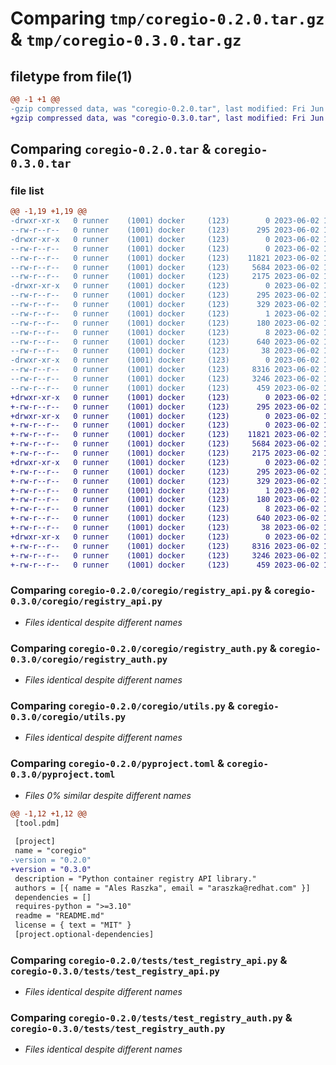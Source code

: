 # Comparing `tmp/coregio-0.2.0.tar.gz` & `tmp/coregio-0.3.0.tar.gz`

## filetype from file(1)

```diff
@@ -1 +1 @@
-gzip compressed data, was "coregio-0.2.0.tar", last modified: Fri Jun  2 12:56:04 2023, max compression
+gzip compressed data, was "coregio-0.3.0.tar", last modified: Fri Jun  2 13:19:25 2023, max compression
```

## Comparing `coregio-0.2.0.tar` & `coregio-0.3.0.tar`

### file list

```diff
@@ -1,19 +1,19 @@
-drwxr-xr-x   0 runner    (1001) docker     (123)        0 2023-06-02 12:56:04.118136 coregio-0.2.0/
--rw-r--r--   0 runner    (1001) docker     (123)      295 2023-06-02 12:56:04.118136 coregio-0.2.0/PKG-INFO
-drwxr-xr-x   0 runner    (1001) docker     (123)        0 2023-06-02 12:56:04.114136 coregio-0.2.0/coregio/
--rw-r--r--   0 runner    (1001) docker     (123)        0 2023-06-02 12:55:54.000000 coregio-0.2.0/coregio/__init__.py
--rw-r--r--   0 runner    (1001) docker     (123)    11821 2023-06-02 12:55:54.000000 coregio-0.2.0/coregio/registry_api.py
--rw-r--r--   0 runner    (1001) docker     (123)     5684 2023-06-02 12:55:54.000000 coregio-0.2.0/coregio/registry_auth.py
--rw-r--r--   0 runner    (1001) docker     (123)     2175 2023-06-02 12:55:54.000000 coregio-0.2.0/coregio/utils.py
-drwxr-xr-x   0 runner    (1001) docker     (123)        0 2023-06-02 12:56:04.114136 coregio-0.2.0/coregio.egg-info/
--rw-r--r--   0 runner    (1001) docker     (123)      295 2023-06-02 12:56:04.000000 coregio-0.2.0/coregio.egg-info/PKG-INFO
--rw-r--r--   0 runner    (1001) docker     (123)      329 2023-06-02 12:56:04.000000 coregio-0.2.0/coregio.egg-info/SOURCES.txt
--rw-r--r--   0 runner    (1001) docker     (123)        1 2023-06-02 12:56:04.000000 coregio-0.2.0/coregio.egg-info/dependency_links.txt
--rw-r--r--   0 runner    (1001) docker     (123)      180 2023-06-02 12:56:04.000000 coregio-0.2.0/coregio.egg-info/requires.txt
--rw-r--r--   0 runner    (1001) docker     (123)        8 2023-06-02 12:56:04.000000 coregio-0.2.0/coregio.egg-info/top_level.txt
--rw-r--r--   0 runner    (1001) docker     (123)      640 2023-06-02 12:55:54.000000 coregio-0.2.0/pyproject.toml
--rw-r--r--   0 runner    (1001) docker     (123)       38 2023-06-02 12:56:04.118136 coregio-0.2.0/setup.cfg
-drwxr-xr-x   0 runner    (1001) docker     (123)        0 2023-06-02 12:56:04.118136 coregio-0.2.0/tests/
--rw-r--r--   0 runner    (1001) docker     (123)     8316 2023-06-02 12:55:54.000000 coregio-0.2.0/tests/test_registry_api.py
--rw-r--r--   0 runner    (1001) docker     (123)     3246 2023-06-02 12:55:54.000000 coregio-0.2.0/tests/test_registry_auth.py
--rw-r--r--   0 runner    (1001) docker     (123)      459 2023-06-02 12:55:54.000000 coregio-0.2.0/tests/test_utils.py
+drwxr-xr-x   0 runner    (1001) docker     (123)        0 2023-06-02 13:19:25.646465 coregio-0.3.0/
+-rw-r--r--   0 runner    (1001) docker     (123)      295 2023-06-02 13:19:25.646465 coregio-0.3.0/PKG-INFO
+drwxr-xr-x   0 runner    (1001) docker     (123)        0 2023-06-02 13:19:25.646465 coregio-0.3.0/coregio/
+-rw-r--r--   0 runner    (1001) docker     (123)        0 2023-06-02 13:19:16.000000 coregio-0.3.0/coregio/__init__.py
+-rw-r--r--   0 runner    (1001) docker     (123)    11821 2023-06-02 13:19:16.000000 coregio-0.3.0/coregio/registry_api.py
+-rw-r--r--   0 runner    (1001) docker     (123)     5684 2023-06-02 13:19:16.000000 coregio-0.3.0/coregio/registry_auth.py
+-rw-r--r--   0 runner    (1001) docker     (123)     2175 2023-06-02 13:19:16.000000 coregio-0.3.0/coregio/utils.py
+drwxr-xr-x   0 runner    (1001) docker     (123)        0 2023-06-02 13:19:25.646465 coregio-0.3.0/coregio.egg-info/
+-rw-r--r--   0 runner    (1001) docker     (123)      295 2023-06-02 13:19:25.000000 coregio-0.3.0/coregio.egg-info/PKG-INFO
+-rw-r--r--   0 runner    (1001) docker     (123)      329 2023-06-02 13:19:25.000000 coregio-0.3.0/coregio.egg-info/SOURCES.txt
+-rw-r--r--   0 runner    (1001) docker     (123)        1 2023-06-02 13:19:25.000000 coregio-0.3.0/coregio.egg-info/dependency_links.txt
+-rw-r--r--   0 runner    (1001) docker     (123)      180 2023-06-02 13:19:25.000000 coregio-0.3.0/coregio.egg-info/requires.txt
+-rw-r--r--   0 runner    (1001) docker     (123)        8 2023-06-02 13:19:25.000000 coregio-0.3.0/coregio.egg-info/top_level.txt
+-rw-r--r--   0 runner    (1001) docker     (123)      640 2023-06-02 13:19:16.000000 coregio-0.3.0/pyproject.toml
+-rw-r--r--   0 runner    (1001) docker     (123)       38 2023-06-02 13:19:25.646465 coregio-0.3.0/setup.cfg
+drwxr-xr-x   0 runner    (1001) docker     (123)        0 2023-06-02 13:19:25.646465 coregio-0.3.0/tests/
+-rw-r--r--   0 runner    (1001) docker     (123)     8316 2023-06-02 13:19:16.000000 coregio-0.3.0/tests/test_registry_api.py
+-rw-r--r--   0 runner    (1001) docker     (123)     3246 2023-06-02 13:19:16.000000 coregio-0.3.0/tests/test_registry_auth.py
+-rw-r--r--   0 runner    (1001) docker     (123)      459 2023-06-02 13:19:16.000000 coregio-0.3.0/tests/test_utils.py
```

### Comparing `coregio-0.2.0/coregio/registry_api.py` & `coregio-0.3.0/coregio/registry_api.py`

 * *Files identical despite different names*

### Comparing `coregio-0.2.0/coregio/registry_auth.py` & `coregio-0.3.0/coregio/registry_auth.py`

 * *Files identical despite different names*

### Comparing `coregio-0.2.0/coregio/utils.py` & `coregio-0.3.0/coregio/utils.py`

 * *Files identical despite different names*

### Comparing `coregio-0.2.0/pyproject.toml` & `coregio-0.3.0/pyproject.toml`

 * *Files 0% similar despite different names*

```diff
@@ -1,12 +1,12 @@
 [tool.pdm]
 
 [project]
 name = "coregio"
-version = "0.2.0"
+version = "0.3.0"
 description = "Python container registry API library."
 authors = [{ name = "Ales Raszka", email = "araszka@redhat.com" }]
 dependencies = []
 requires-python = ">=3.10"
 readme = "README.md"
 license = { text = "MIT" }
 [project.optional-dependencies]
```

### Comparing `coregio-0.2.0/tests/test_registry_api.py` & `coregio-0.3.0/tests/test_registry_api.py`

 * *Files identical despite different names*

### Comparing `coregio-0.2.0/tests/test_registry_auth.py` & `coregio-0.3.0/tests/test_registry_auth.py`

 * *Files identical despite different names*

